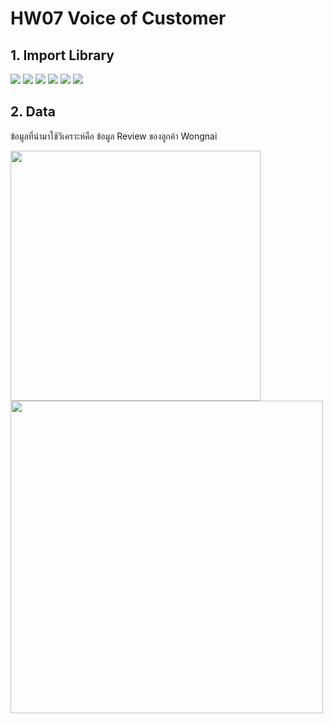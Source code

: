 # HW07 Voice of Customer

## 1. Import Library
[![](https://img.shields.io/badge/-Pandas-Yellow)](#) [![](https://img.shields.io/badge/-Numpy-Yellow)](#) [![](https://img.shields.io/badge/-tensorflow-Yellow)](#) [![](https://img.shields.io/badge/-Sklearn-Yellow)](#) [![](https://img.shields.io/badge/-Matplotlib-Yellow)](#) [![](https://img.shields.io/badge/-pythainlp-Yellow)](#) 

## 2. Data
ข้อมูลที่นำมาใช้วิเคราะห์คือ ข้อมูล Review ของลูกค้า Wongnai

<img src="https://i0.wp.com/www.siamwicker.com/wp-content/uploads/2020/07/8a567e896d37ac452d7a1be1030293cb.jpg?ssl=1" width="400" >

<img src="https://user-images.githubusercontent.com/78030264/147539155-5b5512ff-bd08-42ff-b1e9-a52451cba573.png" width="500" >
